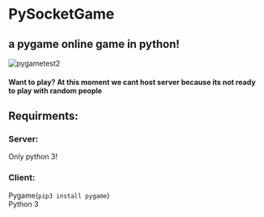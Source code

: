 # PySocketGame
## a pygame online game in python!
![pygametest2](https://user-images.githubusercontent.com/75538611/112833744-d43e8900-909f-11eb-9eca-ab3b8fdb5e34.gif)
#### Want to play? At this moment we cant host server because its not ready to play with random people
## Requirments:
### Server:
Only python 3!
### Client:
Pygame(``pip3 install pygame``)  
Python 3  
